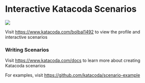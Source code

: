 # Interactive Katacoda Scenarios

[![](http://shields.katacoda.com/katacoda/bolbal1492/count.svg)](https://www.katacoda.com/bolbal1492 "Get your profile on Katacoda.com")

Visit https://www.katacoda.com/bolbal1492 to view the profile and interactive scenarios

### Writing Scenarios
Visit https://www.katacoda.com/docs to learn more about creating Katacoda scenarios

For examples, visit https://github.com/katacoda/scenario-example
